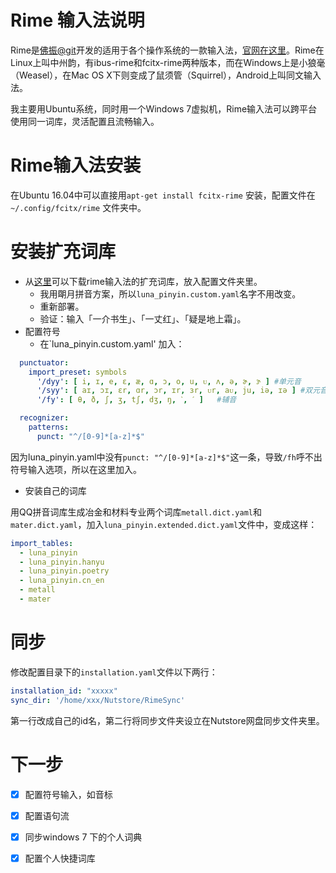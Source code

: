 # Rime 输入法说明
Rime是[佛振@git](https://gist.github.com/lotem)开发的适用于各个操作系统的一款输入法，[官网在这里](http://rime.im/)。Rime在Linux上叫中州韵，有ibus-rime和fcitx-rime两种版本，而在Windows上是小狼毫（Weasel），在Mac OS X下则变成了鼠须管（Squirrel），Android上叫同文输入法。

我主要用Ubuntu系统，同时用一个Windows 7虚拟机，Rime输入法可以跨平台使用同一词库，灵活配置且流畅输入。

# Rime输入法安装
在Ubuntu 16.04中可以直接用`apt-get install fcitx-rime` 安装，配置文件在`~/.config/fcitx/rime` 文件夹中。

# 安装扩充词库
* 从[这里](https://github.com/rime-aca/dictionaries)可以下载rime输入法的扩充词库，放入配置文件夹里。
  - 我用朙月拼音方案，所以`luna_pinyin.custom.yaml`名字不用改变。
  - 重新部署。
  - 验证：输入「一介书生」、「一丈红」、「疑是地上霜」。
* 配置符号
  - 在`luna_pinyin.custom.yaml' 加入：
```yaml
  punctuator:
    import_preset: symbols
      '/dyy': [ i, ɪ, e, ɛ, æ, ɑ, ɔ, o, u, ᴜ, ʌ, ə, ɚ, ɝ ] #单元音
      '/syy': [ aɪ, ɔɪ, ɛr, ɑr, ɔr, ɪr, ɜr, ᴜr, aᴜ, ju, iə, ɪə ] #双元音
      '/fy': [ θ, ð, ʃ, ʒ, tʃ, dʒ, ŋ, ˋ, ˊ ]   #辅音

  recognizer:
    patterns:
      punct: "^/[0-9]*[a-z]*$"
```
  因为luna_pinyin.yaml中没有`punct: "^/[0-9]*[a-z]*$"`这一条，导致`/fh`呼不出符号输入选项，所以在这里加入。
  
* 安装自己的词库

用QQ拼音词库生成冶金和材料专业两个词库`metall.dict.yaml`和`mater.dict.yaml`，加入`luna_pinyin.extended.dict.yaml`文件中，变成这样：
```yaml
import_tables:
  - luna_pinyin
  - luna_pinyin.hanyu
  - luna_pinyin.poetry
  - luna_pinyin.cn_en
  - metall
  - mater
```



# 同步

修改配置目录下的`installation.yaml`文件以下两行：

```yaml
installation_id: "xxxxx"
sync_dir: '/home/xxx/Nutstore/RimeSync'
```

第一行改成自己的id名，第二行将同步文件夹设立在Nutstore网盘同步文件夹里。

# 下一步
- [x] 配置符号输入，如音标
- [x] 配置语句流
- [x] 同步windows 7 下的个人词典
- [x] 配置个人快捷词库

